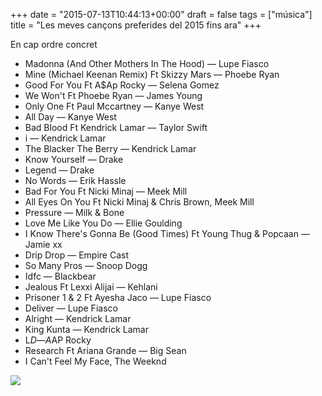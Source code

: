 +++
date = "2015-07-13T10:44:13+00:00"
draft = false
tags = ["música"]
title = "Les meves cançons preferides del 2015 fins ara"
+++
<!-- more -->

En cap ordre concret

- Madonna (And Other Mothers In The Hood) — Lupe Fiasco
- Mine (Michael Keenan Remix) Ft Skizzy Mars — Phoebe Ryan
- Good For You Ft A$Ap Rocky — Selena Gomez
- We Won't Ft Phoebe Ryan — James Young
- Only One Ft Paul Mccartney — Kanye West
- All Day — Kanye West
- Bad Blood Ft Kendrick Lamar — Taylor Swift
- i — Kendrick Lamar
- The Blacker The Berry — Kendrick Lamar
- Know Yourself — Drake
- Legend — Drake
- No Words — Erik Hassle
- Bad For You Ft Nicki Minaj — Meek Mill
- All Eyes On You Ft Nicki Minaj & Chris Brown, Meek Mill
- Pressure — Milk & Bone
- Love Me Like You Do — Ellie Goulding
- I Know There's Gonna Be (Good Times) Ft Young Thug & Popcaan — Jamie xx
- Drip Drop — Empire Cast
- So Many Pros — Snoop Dogg
- Idfc — Blackbear
- Jealous Ft Lexxi Alijai — Kehlani
- Prisoner 1 & 2 Ft Ayesha Jaco — Lupe Fiasco
- Deliver — Lupe Fiasco
- Alright — Kendrick Lamar
- King Kunta — Kendrick Lamar
- L$D — A$AP Rocky
- Research Ft Ariana Grande — Big Sean
- I Can't Feel My Face, The Weeknd

<img id="splash" src="https://36.media.tumblr.com/6778a3b0863e7a88350759d12fe2e9f9/tumblr_nrmpm3lmz81u00ofno1_1280.png"/>